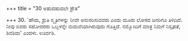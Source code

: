 +++
title = "30 ಅಹುದಹುದಲೇ ಶ್ರೌತ"

+++
30. `ಹೌದು, ಶ್ರುತಿ ಸ್ಮೃತಿಗಳನ್ನು ನೀವೇ ಅನುಸರಿಸುವವರು ಎಂದು ಮೂರು ಲೋಕದ ಜನರಿಗೂ ತಿಳಿದಿದೆ. ನೀವು ಐವರು ಸಹೋದರರು ಒಬ್ಬಳನ್ನೇ ಮದುವೆಯಾಗಿರುವುದು ಗೊತ್ತಿದೆ. ನಮ್ಮೊಂದಿಗೆ ಮಾತ್ರ ನಿಮಗೆ ನಿಸ್ಪೃಹತೆ, ಶಿವಶಿವಾ' ಎಂದಳು. ಊರ್ವಶಿ.